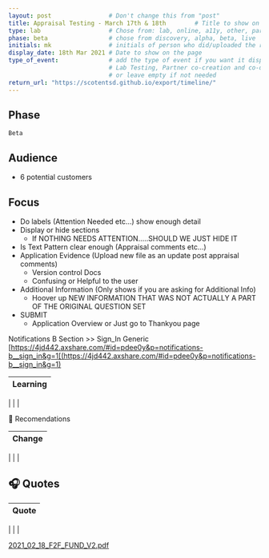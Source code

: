 ```yaml
---
layout: post                # Don't change this from "post"
title: Appraisal Testing - March 17th & 18th        # Title to show on the page
type: lab                   # Chose from: lab, online, a11y, other, partner
phase: beta                 # chose from discovery, alpha, beta, live
initials: mk                # initials of person who did/uploaded the research
display_date: 18th Mar 2021 # Date to show on the page      
type_of_event:              # add the type of event if you want it displayed added to the heading when the post if clicked on
                            # Lab Testing, Partner co-creation and co-design, Accessibility, Online research and testing, Events, F2F and testing
                            # or leave empty if not needed
return_url: "https://scotentsd.github.io/export/timeline/"
---
```


## Phase
    Beta

## Audience
- 6 potential customers

## Focus
- Do labels (Attention Needed etc...) show enough detail
- Display or hide sections
  - If NOTHING NEEDS ATTENTION.....SHOULD WE JUST HIDE IT
- Is Text Pattern clear enough (Appraisal comments etc...)
- Application Evidence (Upload new file as an update post appraisal comments)
  - Version control Docs
  - Confusing or Helpful to the user
- Additional Information (Only shows if you are asking for Additional Info)
  - Hoover up NEW INFORMATION THAT WAS NOT ACTUALLY A PART OF THE ORIGINAL QUESTION SET
- SUBMIT
  - Application Overview or Just go to Thankyou page


Notifications B Section >> Sign_In Generic  
[https://4jd442.axshare.com/#id=pdee0y&p=notifications-b__sign_in&g=1[(https://4jd442.axshare.com/#id=pdee0y&p=notifications-b__sign_in&g=1)



| Learning
| ---
| 
| 
| 




🧰 Recomendations 

| Change
| ---
| 
| 
| 



## 🎧 Quotes
| Quote
| ---
| 
| 
| 



<!--more-->
[2021_02_18_F2F_FUND_V2.pdf](../files/2021_02_18_F2F_FUND_V2.pdf)
